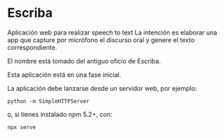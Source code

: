 # Escriba
Aplicación web para realizar speech to text
La intención es elaborar una app que capture por micrófono el discurso oral y genere el texto correspondiente.

El nombre está tomado del antiguo oficio de Escriba. 

Esta aplicación está en una fase inicial.

La aplicación debe lanzarse desde un servidor web, por ejemplo:

```
python -m SimpleHTTPServer
```
o, si tienes instalado npm 5.2+, con:

```
npx serve
```
